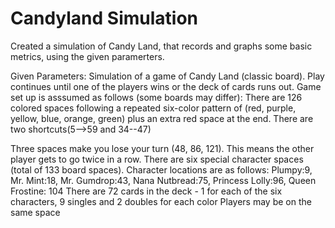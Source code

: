 # Candyland Simulation

Created a simulation of Candy Land, that records and graphs some basic metrics, using the given paramerters.

Given Parameters:
Simulation of a game of Candy Land (classic board). Play continues until one of the players wins or the deck of
cards runs out.
Game set up is asssumed as follows (some boards may differ):
There are 126 colored spaces following a repeated six-color pattern of (red, purple, yellow, blue, orange,
green) plus an extra red space at the end.
There are two shortcuts(5-->59 and 34--47)

Three spaces make you lose your turn (48, 86, 121). This means the other player gets to go twice in a row.
There are six special character spaces (total of 133 board spaces).
Character locations are as follows: Plumpy:9, Mr. Mint:18, Mr. Gumdrop:43, Nana Nutbread:75, Princess
Lolly:96, Queen Frostine: 104
There are 72 cards in the deck - 1 for each of the six characters, 9 singles and 2 doubles for each color
Players may be on the same space
